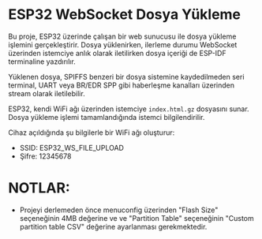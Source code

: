 # ESP32 WebSocket Dosya Yükleme

Bu proje, ESP32 üzerinde çalışan bir web sunucusu ile dosya yükleme işlemini gerçekleştirir. Dosya yüklenirken, ilerleme durumu WebSocket üzerinden istemciye anlık olarak iletilirken dosya içeriği de ESP-IDF terminaline yazdırılır.

Yüklenen dosya, SPIFFS benzeri bir dosya sistemine kaydedilmeden seri terminal, UART veya BR/EDR SPP gibi haberleşme kanalları üzerinden stream olarak iletilebilir.

ESP32, kendi WiFi ağı üzerinden istemciye `index.html.gz` dosyasını sunar. Dosya yükleme işlemi tamamlandığında istemci bilgilendirilir.

Cihaz açıldığında şu bilgilerle bir WiFi ağı oluşturur:

- SSID: ESP32_WS_FILE_UPLOAD  
- Şifre: 12345678

# NOTLAR:

- Projeyi derlemeden önce menuconfig üzerinden "Flash Size" seçeneğinin 4MB değerine ve ve "Partition Table" seçeneğinin "Custom partition table CSV" değerine ayarlanması gerekmektedir.